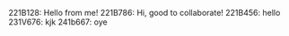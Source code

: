 221B128: Hello from me!
221B786: Hi, good to collaborate!
221B456: hello
231V676: kjk
241b667: oye

